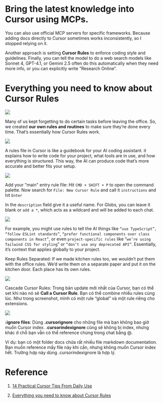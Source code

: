 


#  Bring the latest knowledge into Cursor using MCPs.

You can also use official MCP servers for specific frameworks. Because adding docs directly to Cursor sometimes works inconsistently, so I stopped relying on it.

Another approach is setting **Cursor Rules** to enforce coding style and guidelines. Finally, you can tell the model to do a web search models like Sonnet 4, GPT-4.1, or Gemini 2.5 often do this automatically when they need more info, or you can explicitly write “Research Online”.


# Everything you need to know about Cursor Rules

![](https://a.storyblok.com/f/316774/1600x900/6f0f157452/how-to-use-cursor-rules.png)

Many of us kept forgetting to do certain tasks before leaving the office. So, we created **our own rules and routines** to make sure they’re done every time. That’s essentially how Cursor Rules work.

![](https://a.storyblok.com/f/316774/1886x1085/7f67d85b1c/understand-cursorrules.jpeg)

A rules file in Cursor is like a guidebook for your AI coding assistant. it explains how to write code for your project, what tools are in use, and how everything is structured. This way, the AI can produce code that’s more accurate and better fits your setup.

![](https://a.storyblok.com/f/316774/1200x687/ea72667a4d/cursorrules-file.jpeg)


Add your "main" entry rule file: Hit `CMD + SHIFT + P` to open the command palette. Now search for `File: New Cursor Rule` and call it `instructions` and hit `Enter`

In the `description` field give it a useful name. For Globs, you can leave it blank or `add a *`, which acts as a wildcard and will be added to each chat.


![](https://a.storyblok.com/f/316774/2150x870/2d35d95f2f/cursorrules_mdc-1.png)



For example, you might use rules to tell the AI things like `“use TypeScript”, “follow ESLint standards”`, `“prefer functional components over class components in React”`, or even `project-specific rules` like “`we’re using Tailwind CSS for styling`” or `“don’t use any deprecated API”`. Essentially, it’s context that applies globally to your project.


Keep Rules Separated: If we made kitchen rules too, we wouldn’t put them with the office rules. We’d write them on a separate paper and put it on the kitchen door. Each place has its own rules.

![](https://a.storyblok.com/f/316774/1690x986/9a4f029248/office-rules-v2.jpeg)




Cascade Cursor Rules: Trong bản update mới nhất của Cursor, bạn có thể set khi nào nó sẽ **Call a Cursor Rule**. Bạn có thể combine nhiều rules cùng lúc. Như trong screenshot, mình có một rule “global” và một rule riêng cho extensions.

![](https://a.storyblok.com/f/316774/1200x675/b29206e231/stack-cursor-rules.jpeg)




**:ignore files**: Dùng **.cursorignore** cho những file mà bạn không bao giờ muốn Cursor index. .**cursorindexignore** cũng sẽ không bị index, nhưng khác ở chỗ bạn vẫn có thể reference chúng trong chat bằng @.

Ví dụ: bạn có một folder docs chứa rất nhiều file markdown documentation. Bạn muốn reference mấy file này khi cần, nhưng không muốn Cursor index hết.  Trường hợp này dùng .cursorindexignore là hợp lý.



# Reference 

1. [14 Practical Cursor Tips From Daily Use](https://www.instructa.ai/blog/cursor-ai/cursor-pro-tips-2025)  

2. [Everything you need to know about Cursor Rules](https://www.instructa.ai/blog/cursor-ai/everything-you-need-to-know-cursor-rules)